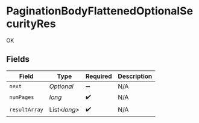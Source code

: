 # PaginationBodyFlattenedOptionalSecurityRes

OK


## Fields

| Field              | Type               | Required           | Description        |
| ------------------ | ------------------ | ------------------ | ------------------ |
| `next`             | *Optional<String>* | :heavy_minus_sign: | N/A                |
| `numPages`         | *long*             | :heavy_check_mark: | N/A                |
| `resultArray`      | List<*long*>       | :heavy_check_mark: | N/A                |